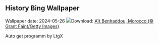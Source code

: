 ## History Bing Wallpaper
Wallpaper date: 2024-05-26
![](https://www.bing.com/th?id=OHR.MoroccoBenhaddou_EN-CA5085608684_UHD.jpg&w=1000)Download: [Aït Benhaddou, Morocco (© Grant Faint/Getty Images)](https://www.bing.com/th?id=OHR.MoroccoBenhaddou_EN-CA5085608684_UHD.jpg)

Auto get programm by LtgX
